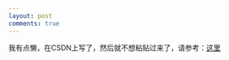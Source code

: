 ```yaml
---
layout: post
comments: true
---
```


我有点懒，在CSDN上写了，然后就不想粘贴过来了，请参考：[这里](https://blog.csdn.net/txyzqc/article/details/79746695)